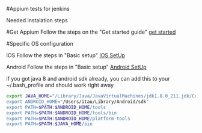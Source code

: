 #Appium tests for jenkins

Needed instalation steps

#Get Appium
Follow the steps on the "Get started guide"
[get started](http://appium.io/docs/en/about-appium/getting-started/index.html) 

#Specific OS configuration

IOS
Follow the steps in "Basic setup"
[IOS SetUp](http://appium.io/docs/en/drivers/ios-xcuitest/index.html) 

Android
Follow the steps in "Basic setup"
[Android SetUp](http://appium.io/docs/en/drivers/android-uiautomator2/index.html) 

if you got java 8 and android sdk already, you can add this to your ~/.bash_profile and should work right away

```bash
export JAVA_HOME="/Library/Java/JavaVirtualMachines/jdk1.8.0_211.jdk/Contents/H$
export ANDROID_HOME="/Users/itau/Library/Android/sdk"
export PATH=$PATH:$ANDROID_HOME/tools
export PATH=$PATH:$ANDROID_HOME/tools/bin
export PATH=$PATH:$ANDROID_HOME/platform-tools
export PATH=$PATH:$JAVA_HOME/bin
```




